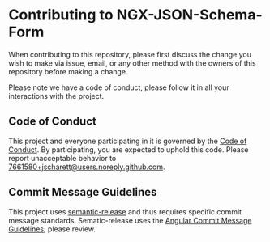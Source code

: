 # Contributing to NGX-JSON-Schema-Form

When contributing to this repository, please first discuss the change you wish to make via issue,
email, or any other method with the owners of this repository before making a change. 

Please note we have a code of conduct, please follow it in all your interactions with the project.

## Code of Conduct

This project and everyone participating in it is governed by the [Code of Conduct](CODE_OF_CONDUCT.md). By participating, you are expected to uphold this code. Please report unacceptable behavior to [7661580+jscharett@users.noreply.github.com](mailto:7661580+jscharett@users.noreply.github.com).

## Commit Message Guidelines
This project uses [semantic-release](https://github.com/semantic-release/semantic-release) and thus requires specific commit message standards.  Sematic-release uses the [Angular Commit Message Guidelines](https://github.com/angular/angular/blob/master/CONTRIBUTING.md#commit); please review.
